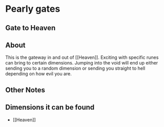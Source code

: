 # Pearly gates
## Gate to Heaven

## About
This is the gateway in and out of [[Heaven]]. Exciting with specific runes can bring to certain dimensions. Jumping into the void will end up either sending you to a random dimension or sending you straight to hell depending on how evil you are.

## Other Notes

## Dimensions it can be found
- [[Heaven]]